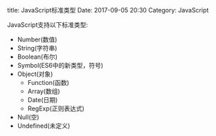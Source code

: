 title: JavaScript标准类型
Date: 2017-09-05 20:30
Category: JavaScript

JavaScript支持以下标准类型:

- Number(数值)
- String(字符串)
- Boolean(布尔)
- Symbol(ES6中的新类型，符号)
- Object(对象)
    - Function(函数)
    - Array(数组)
    - Date(日期)
    - RegExp(正则表达式)
- Null(空)
- Undefined(未定义)
